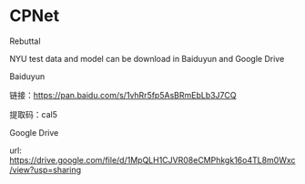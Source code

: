 # CPNet

Rebuttal



NYU test data and model can be download in Baiduyun and Google Drive

Baiduyun

链接：https://pan.baidu.com/s/1vhRr5fp5AsBRmEbLb3J7CQ 

提取码：cal5

Google Drive

url: https://drive.google.com/file/d/1MpQLH1CJVR08eCMPhkgk16o4TL8m0Wxc/view?usp=sharing
